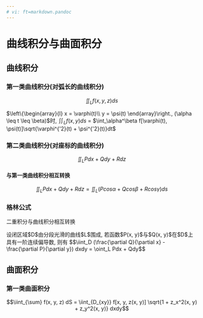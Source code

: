 ```yaml
---
# vi: ft=markdown.pandoc
---
```


# 曲线积分与曲面积分

## 曲线积分

### 第一类曲线积分(对弧长的曲线积分)

$$\iint_L f(x, y, z) ds$$

$\left\{\begin{array}{l} x = \varphi(t)\\ y = \psi(t) \end{array}\right., (\alpha \leq t \leq \beta)$时, $\iint_L f(x, y) ds$ = $\int_\alpha^\beta f[\varphi(t), \psi(t)]\sqrt{\varphi^{'2}(t) + \psi^{'2}(t)}dt$

### 第二类曲线积分(对座标的曲线积分)

$$\iint_L Pdx + Qdy + Rdz$$

#### 与第一类曲线积分相互转换

$$\iint_L Pdx + Qdy + Rdz = \iint_L (Pcos \alpha + Qcos \beta + Rcos \gamma) ds$$

### 格林公式

二重积分与曲线积分相互转换

<div latex="true" class="mthm" args="格林公式" id="格林公式">
设闭区域$D$由分段光滑的曲线$L$围成, 若函数$P(x, y)$与$Q(x, y)$在$D$上具有一阶连续偏导数, 则有
$$\iint_D (\frac{\partial Q}{\partial x} - \frac{\partial P}{\partial y}) dxdy = \oint_L Pdx + Qdy$$
</div>

## 曲面积分

### 第一类曲面积分

$$\iint_{\sum} f(x, y, z) dS = \iint_{D_{xy}} f[x, y, z(x, y)] \sqrt{1 + z_x^2(x, y) + z_y^2(x, y)} dxdy$$
